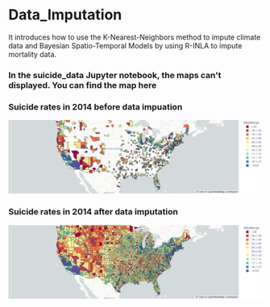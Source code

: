 # Data_Imputation
It introduces how to use the K-Nearest-Neighbors method to impute climate data and Bayesian Spatio-Temporal Models by using R-INLA to impute mortality data.

###  In the suicide_data Jupyter notebook, the maps can't displayed. You can find the map here

### Suicide rates in 2014 before data impuation
![Alt text](https://github.com/Wenhuan2516/Data_Imputation/blob/main/map_before_imputation.png?raw=true "Map after imputation")

### Suicide rates in 2014 after data imputation
![Alt text](https://github.com/Wenhuan2516/Data_Imputation/blob/main/map_after_imputation.png?raw=true "Map after imputation")



